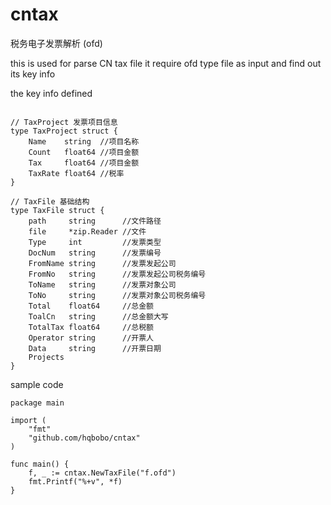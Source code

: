 # cntax

税务电子发票解析 (ofd)

this is used for parse CN tax file 
it require ofd type file as input and find out its key info

the key info defined

```

// TaxProject 发票项目信息
type TaxProject struct {
	Name    string  //项目名称
	Count   float64 //项目金额
	Tax     float64 //项目金额
	TaxRate float64 //税率
}

// TaxFile 基础结构
type TaxFile struct {
	path     string      //文件路径
	file     *zip.Reader //文件
	Type     int         //发票类型
	DocNum   string      //发票编号
	FromName string      //发票发起公司
	FromNo   string      //发票发起公司税务编号
	ToName   string      //发票对象公司
	ToNo     string      //发票对象公司税务编号
	Total    float64     //总金额
	ToalCn   string      //总金额大写
	TotalTax float64     //总税额
	Operator string      //开票人
	Data     string      //开票日期
	Projects 
}

```

sample code
```
package main

import (
	"fmt"
	"github.com/hqbobo/cntax"
)

func main() {
	f, _ := cntax.NewTaxFile("f.ofd")
	fmt.Printf("%+v", *f)
}


```